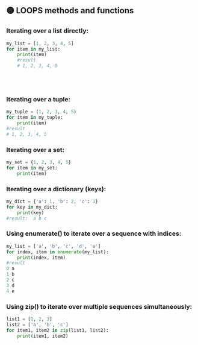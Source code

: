 ## 🟡 LOOPS methods and functions

### Iterating over a list directly:

```python
my_list = [1, 2, 3, 4, 5]
for item in my_list:
    print(item)
    #result
    # 1, 2, 3, 4, 5
```

<br>
<br>

### Iterating over a tuple:

```python
my_tuple = (1, 2, 3, 4, 5)
for item in my_tuple:
    print(item)
#result
# 1, 2, 3, 4, 5
```

### Iterating over a set:

```python
my_set = {1, 2, 3, 4, 5}
for item in my_set:
    print(item)

```

### Iterating over a dictionary (keys):

```python
my_dict = {'a': 1, 'b': 2, 'c': 3}
for key in my_dict:
    print(key)
#result:  a b c
```

### Using enumerate() to iterate over a sequence with indices:

```python
my_list = ['a', 'b', 'c', 'd', 'e']
for index, item in enumerate(my_list):
    print(index, item)
#result
0 a
1 b
2 c
3 d
4 e
```

### Using zip() to iterate over multiple sequences simultaneously:

```python
list1 = [1, 2, 3]
list2 = ['a', 'b', 'c']
for item1, item2 in zip(list1, list2):
    print(item1, item2)

```
